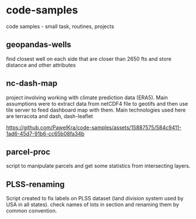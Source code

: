 # code-samples
code samples - small task, routines, projects

## geopandas-wells
find closest well on each side that are closer than 2650 fts and store distance 
and other attributes 


## nc-dash-map
project involving working with climate prediction data (ERA5).
Main assumptions were to extract data from netCDF4 file to geotifs and then
use tile server to feed dashboard map with them.
Main technologies used here are terracota and dash, dash-leaflet


https://github.com/PawelKra/code-samples/assets/15887575/584c9411-1ad6-45d7-91b6-cc65b08fa34b



## parcel-proc
script to manipulate parcels and get some statistics from intersecting layers.


## PLSS-renaming
Script created to fix labels on PLSS dataset (land division system used by USA in all states).
check names of lots in section and renaming them by common convention.
